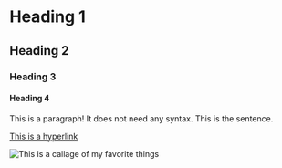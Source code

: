 # Heading 1
## Heading 2
### Heading 3
#### Heading 4



This is a paragraph! It does not need any syntax. This is the sentence. 




[This is a hyperlink](https://open.spotify.com/playlist/2nOBK6BOtDMpI4hsF6SvhI?si=ynFEdj5jQaet2fIQQ3EHsA)

![This is a callage of my favorite things]()